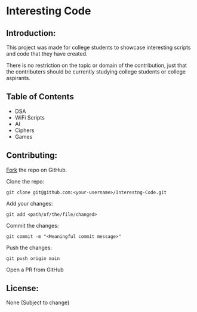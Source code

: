 # Interesting Code

## Introduction:

  This project was made for college students to showcase interesting scripts and code that they have created.
  
  There is no restriction on the topic or domain of the contribution, just that the contributers should be currently studying college students or college aspirants.

## Table of Contents
* DSA
* WiFi Scripts
* AI
* Ciphers
* Games
  
## Contributing:

[Fork](https://github.com/saharshbhansali/Interesting-Code/fork) the repo on GitHub.

Clone the repo:

`git clone git@github.com:<your-username>/Interestng-Code.git`

Add your changes:

`git add <path/of/the/file/changed>`

Commit the changes:

`git commit -m "<Meaningful commit message>"`

Push the changes:

`git push origin main`

Open a PR from GitHub


## License:

None (Subject to change)
